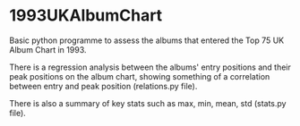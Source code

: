# 1993UKAlbumChart

Basic python programme to assess the albums that entered the Top 75 UK Album Chart in 1993.

There is a regression analysis between the albums' entry positions and their peak positions on the album chart, showing something of a correlation between entry and peak position (relations.py file).

There is also a summary of key stats such as max, min, mean, std (stats.py file).
